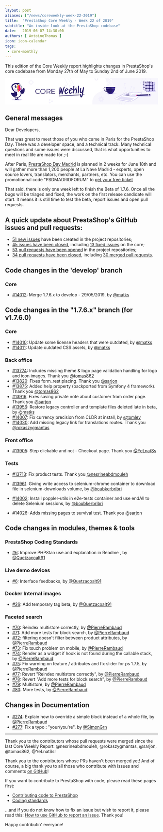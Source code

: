 ```yaml
---
layout: post
aliases: ["/news/coreweekly-week-22-2019"]
title:  "PrestaShop Core Weekly - Week 22 of 2019"
subtitle: "An inside look at the PrestaShop codebase"
date:   2019-06-07 14:30:00
authors: [ AntoineThomas ]
icon: icon-calendar
tags:
 - core-monthly
---
```


This edition of the Core Weekly report highlights changes in PrestaShop's core codebase from Monday 27th of May to Sunday 2nd of June 2019.

![Core Weekly banner](/assets/images/2018/12/banner-core-weekly.jpg)


## General messages

Dear Developers,

That was great to meet those of you who came in Paris for the PrestaShop Day. There was a developer space, and a technical track. Many technical questions and some issues were discussed, that is what opportunities to meet in real life are made for ;-)


After Paris, [PrestaShop Day Madrid](https://www.prestashop.com/es/eventos/prestashop-day-madrid) is planned in 2 weeks for June 18th and will gather more than 1,200 people at La Nave Madrid - experts, open source lovers, translators, merchants, partners, etc. You can use the promotionnal code "PSDMADRIDFORUM" to [get your free ticket](https://www.weezevent.com/psd-madrid?o=build)

That said, there is only one week left to finish the Beta of 1.7.6. Once all the bugs will be triaged and fixed, the work on the first release candidate will start. It means it is still time to test the beta, report issues and open pull requests.


## A quick update about PrestaShop's GitHub issues and pull requests:

- [51 new issues](https://github.com/search?q=org%3APrestaShop+is%3Apublic++-repo%3Aprestashop%2Fprestashop.github.io++is%3Aissue+created%3A2019-05-27..2019-06-02) have been created in the project repositories;
- [45 issues have been closed](https://github.com/search?q=org%3APrestaShop+is%3Apublic++-repo%3Aprestashop%2Fprestashop.github.io++is%3Aissue+closed%3A2019-05-27..2019-06-02), including [13 fixed issues](https://github.com/search?q=org%3APrestaShop+is%3Apublic++-repo%3Aprestashop%2Fprestashop.github.io++is%3Aissue+label%3Afixed+closed%3A2019-05-27..2019-06-02) on the core;
- [53 pull requests have been opened](https://github.com/search?q=org%3APrestaShop+is%3Apublic++-repo%3Aprestashop%2Fprestashop.github.io++is%3Apr+created%3A2019-05-27..2019-06-02) in the project repositories;
- [34 pull requests have been closed](https://github.com/search?q=org%3APrestaShop+is%3Apublic++-repo%3Aprestashop%2Fprestashop.github.io++is%3Apr+closed%3A2019-05-27..2019-06-02), including [30 merged pull requests](https://github.com/search?q=org%3APrestaShop+is%3Apublic++-repo%3Aprestashop%2Fprestashop.github.io++is%3Apr+merged%3A2019-05-27..2019-06-02).


## Code changes in the 'develop' branch

### Core

* [#14012](https://github.com/PrestaShop/PrestaShop/pull/14012): Merge 1.7.6.x to develop - 29/05/2019, by [@matks](https://github.com/matks)


## Code changes in the "1.7.6.x" branch (for v1.7.6.0)

### Core

* [#14010](https://github.com/PrestaShop/PrestaShop/pull/14010): Update some license headers that were outdated, by [@matks](https://github.com/matks)
* [#14011](https://github.com/PrestaShop/PrestaShop/pull/14011): Update outdated CSS assets, by [@matks](https://github.com/matks)


### Back office

* [#13774](https://github.com/PrestaShop/PrestaShop/pull/13774): Includes missing theme & logo page validation handling for logo and icon images. Thank you [@tomas862](https://github.com/tomas862)
* [#13820](https://github.com/PrestaShop/PrestaShop/pull/13820): Fixes form_rest placing. Thank you [@sarjon](https://github.com/sarjon)
* [#13875](https://github.com/PrestaShop/PrestaShop/pull/13875): Added help property (backported from Symfony 4 framework). Thank you [@tomas862](https://github.com/tomas862)
* [#13916](https://github.com/PrestaShop/PrestaShop/pull/13916): Fixes saving private note about customer from order page. Thank you [@sarjon](https://github.com/sarjon)
* [#13956](https://github.com/PrestaShop/PrestaShop/pull/13956): Restore legacy controller and template files deleted late in beta, by [@matks](https://github.com/matks)
* [#14007](https://github.com/PrestaShop/PrestaShop/pull/14007): Fix currency precision from CLDR at install, by [@tomlev](https://github.com/tomlev)
* [#14030](https://github.com/PrestaShop/PrestaShop/pull/14030): Add missing legacy link for translations routes. Thank you [@rokaszygmantas](https://github.com/rokaszygmantas)


### Front office

* [#13905](https://github.com/PrestaShop/PrestaShop/pull/13905): Step clickable and not - Checkout page. Thank you [@YeLnatSs](https://github.com/YeLnatSs)


### Tests

* [#13713](https://github.com/PrestaShop/PrestaShop/pull/13713): Fix product tests. Thank you [@nesrineabdmouleh](https://github.com/nesrineabdmouleh)

* [#13961](https://github.com/PrestaShop/PrestaShop/pull/13961): Giving write access to selenium-chrome container to download file in selenium-downloads volume, by [@boubkerbribri](https://github.com/boubkerbribri)
* [#14002](https://github.com/PrestaShop/PrestaShop/pull/14002): Install poppler-utils in e2e-tests container and use endAll to delete Selenium sessions, by [@boubkerbribri](https://github.com/boubkerbribri)
* [#14026](https://github.com/PrestaShop/PrestaShop/pull/14026): Adds missing pages to survival test. Thank you [@sarjon](https://github.com/sarjon)


## Code changes in modules, themes & tools

### PrestaShop Coding Standards

* [#6](https://github.com/PrestaShop/php-coding-standards/pull/6): Improve PHPStan use and explanation in Readme , by [@Quetzacoalt91](https://github.com/Quetzacoalt91)


### Live demo devices

* [#6](https://github.com/PrestaShop/live-demo-devices/pull/6): Interface feedbacks, by [@Quetzacoalt91](https://github.com/Quetzacoalt91)


### Docker Internal images

* [#26](https://github.com/PrestaShop/docker-internal-images/pull/26): Add temporary tag beta, by [@Quetzacoalt91](https://github.com/Quetzacoalt91)


### Faceted search

* [#70](https://github.com/PrestaShop/ps_facetedsearch/pull/70): Reindex multistore correctly, by [@PierreRambaud](https://github.com/PierreRambaud)
* [#71](https://github.com/PrestaShop/ps_facetedsearch/pull/71): Add more tests for block search, by [@PierreRambaud](https://github.com/PierreRambaud)
* [#72](https://github.com/PrestaShop/ps_facetedsearch/pull/72): filtering doesn't filter between product attributes, by [@PierreRambaud](https://github.com/PierreRambaud)
* [#73](https://github.com/PrestaShop/ps_facetedsearch/pull/73): Fix touch problem on mobile, by [@PierreRambaud](https://github.com/PierreRambaud)
* [#74](https://github.com/PrestaShop/ps_facetedsearch/pull/74): Render as a widget if hook is not found during the callable stack, by [@PierreRambaud](https://github.com/PierreRambaud)
* [#75](https://github.com/PrestaShop/ps_facetedsearch/pull/75): Fix warning on feature / attributes and fix slider for ps 1.7.5, by [@PierreRambaud](https://github.com/PierreRambaud)
* [#77](https://github.com/PrestaShop/ps_facetedsearch/pull/77): Revert "Reindex multistore correctly", by [@PierreRambaud](https://github.com/PierreRambaud)
* [#78](https://github.com/PrestaShop/ps_facetedsearch/pull/78): Revert "Add more tests for block search", by [@PierreRambaud](https://github.com/PierreRambaud)
* [#79](https://github.com/PrestaShop/ps_facetedsearch/pull/79): Multistore, by [@PierreRambaud](https://github.com/PierreRambaud)
* [#80](https://github.com/PrestaShop/ps_facetedsearch/pull/80): More tests, by [@PierreRambaud](https://github.com/PierreRambaud)


## Changes in Documentation

* [#274](https://github.com/PrestaShop/docs/pull/274): Explain how to override a simple block instead of a whole file, by [@PierreRambaud](https://github.com/PierreRambaud)
* [#277](https://github.com/PrestaShop/docs/pull/277): Fix a typo : "your/you're", by [@SimonGrn](https://github.com/SimonGrn)


<hr />

Thank you to the contributors whose pull requests were merged since the last Core Weekly Report: @nesrineabdmouleh, @rokaszygmantas, @sarjon, @tomas862, @YeLnatSs!

Thank you to the contributors whose PRs haven't been merged yet! And of course, a big thank you to all those who contribute with issues and comments [on GitHub](https://github.com/PrestaShop/PrestaShop)!

If you want to contribute to PrestaShop with code, please read these pages first:

 * [Contributing code to PrestaShop](https://devdocs.prestashop.com/1.7/contribute/contribution-guidelines/)
 * [Coding standards](https://devdocs.prestashop.com/1.7/development/coding-standards/)

...and if you do not know how to fix an issue but wish to report it, please read this: [How to use GitHub to report an issue](https://devdocs.prestashop.com/1.7/contribute/contribute-reporting-issues/). Thank you!

Happy contributin' everyone!
